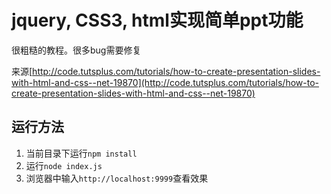 # jquery, CSS3, html实现简单ppt功能

很粗糙的教程。很多bug需要修复

来源[http://code.tutsplus.com/tutorials/how-to-create-presentation-slides-with-html-and-css--net-19870](http://code.tutsplus.com/tutorials/how-to-create-presentation-slides-with-html-and-css--net-19870)

## 运行方法

1. 当前目录下运行`npm install`
2. 运行`node index.js`
3. 浏览器中输入`http://localhost:9999`查看效果